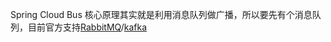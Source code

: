 Spring Cloud Bus 核心原理其实就是利用消息队列做广播，所以要先有个消息队列，目前官方支持[RabbitMQ](../../../中间件\消息队列\RabbitMQ\RabbitMQ.md)/[kafka](../../../中间件\消息队列\kafka\kafka.md)